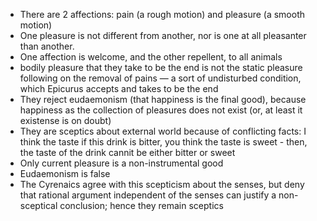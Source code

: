 - There are 2 affections: pain (a rough motion) and pleasure (a smooth motion)
- One pleasure is not different from another, nor is one at all pleasanter than another. 
- One affection is welcome, and the other repellent, to all animals
- bodily pleasure that they take to be the end is not the static pleasure following on the removal of pains — a sort of undisturbed condition, which Epicurus accepts and takes to be the end
- They reject eudaemonism (that happiness is the final good), because happiness as the collection of pleasures does not exist (or, at least it existense is on doubt)
- They are sceptics about external world because of conflicting facts: I think the taste if this drink is bitter, you think the taste is sweet - then, the taste of the drink cannit be either bitter or sweet
- Only current pleasure is a non-instrumental good
- Eudaemonism is false
- The Cyrenaics agree with this scepticism about the senses, but deny that rational argument independent of the senses can justify a non-sceptical conclusion; hence they remain sceptics